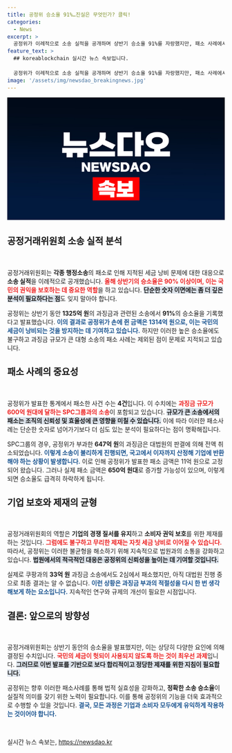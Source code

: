 ```yaml
---
title: 공정위 승소율 91%…진실은 무엇인가? 클릭!
categories:
  - News
excerpt: >
  공정위가 이례적으로 소송 실적을 공개하며 상반기 승소율 91%를 자랑했지만, 패소 사례에서 대형 과징금 소송이 빠져 논란! 실제 승소율은 60%대로 급락할 수 있는 상황, 과연 어떤 진실이 숨겨져 있을까?
feature_text: >
  ## koreablockchain 실시간 뉴스 속보입니다.

  공정위가 이례적으로 소송 실적을 공개하며 상반기 승소율 91%를 자랑했지만, 패소 사례에서 대형 과징금 소송이 빠져 논란! 실제 승소율은 60%대로 급락할 수 있는 상황, 과연 어떤 진실이 숨겨져 있을까?
image: '/assets/img/newsdao_breakingnews.jpg'
---
```


<p><img src="/assets/img/newsdao_breakingnews.jpg" alt="koreablockchain 속보" /></p>

<h2 data-ke-size="size26">공정거래위원회 소송 실적 분석</h2>

<p data-ke-size="size16">&nbsp;</p>

<p>공정거래위원회는 <strong>각종 행정소송</strong>의 패소로 인해 지적된 세금 낭비 문제에 대한 대응으로 <strong>소송 실적</strong>을 이례적으로 공개했습니다. <b><span style="color: #ee2323;">올해 상반기의 승소율은 90% 이상이며, 이는 국민의 권익을 보호하는 데 중요한 역할</span></b>을 하고 있습니다. <b><span style="background-color: #21538527;">단순한 숫자 이면에는 좀 더 깊은 분석이 필요하다는 점</span></b>도 잊지 말아야 합니다.</p>

<p>공정위는 상반기 동안 <strong>1325억 원</strong>의 과징금과 관련된 소송에서 <strong>91%</strong>의 승소율을 기록했다고 발표했습니다. <b><span style="color: #1a5490;">이의 결과로 공정위가 손에 쥔 금액은 1314억 원으로, 이는 국민의 세금이 낭비되는 것을 방지하는 데 기여하고 있습니다.</span></b> 하지만 이러한 높은 승소율에도 불구하고 과징금 규모가 큰 대형 소송의 패소 사례는 제외된 점이 문제로 지적되고 있습니다.</p>

<h2 data-ke-size="size26">패소 사례의 중요성</h2>

<p data-ke-size="size16">&nbsp;</p>

<p>공정위가 발표한 통계에서 패소한 사건 수는 <strong>4건</strong>입니다. 이 수치에는 <b><span style="color: #ee2323;">과징금 규모가 600억 원대에 달하는 SPC그룹과의 소송</span></b>이 포함되고 있습니다. <b><span style="background-color: #21538527;">규모가 큰 소송에서의 패소는 조직의 신뢰성 및 효율성에 큰 영향을 미칠 수 있습니다.</span></b> 이에 따라 이러한 패소사례는 단순한 숫자로 넘어가기보다 더 심도 있는 분석이 필요하다는 점이 명확해집니다.</p>

<p>SPC그룹의 경우, 공정위가 부과한 <strong>647억 원</strong>의 과징금은 대법원의 판결에 의해 전액 취소되었습니다. <b><span style="color: #1a5490;">이렇게 소송이 불리하게 진행되면, 국고에서 이자까지 산정해 기업에 반환해야 하는 상황이 발생합니다.</span></b> 이로 인해 공정위가 발표한 패소 금액은 11억 원으로 고정되어 왔습니다. 그러나 실제 패소 금액은 <strong>650억 원대</strong>로 증가할 가능성이 있으며, 이렇게 되면 승소율도 급격히 하락하게 됩니다.</p>

<h2 data-ke-size="size26">기업 보호와 제재의 균형</h2>

<p data-ke-size="size16">&nbsp;</p>

<p>공정거래위원회의 역할은 <strong>기업의 경쟁 질서를 유지</strong>하고 <strong>소비자 권익 보호</strong>를 위한 제재를 하는 것입니다. <b><span style="color: #ee2323;">그럼에도 불구하고 무리한 제재는 자칫 세금 낭비로 이어질 수 있습니다.</span></b> 따라서, 공정위는 이러한 불균형을 해소하기 위해 지속적으로 법원과의 소통을 강화하고 있습니다. <b><span style="background-color: #21538527;">법원에서의 적극적인 대응은 공정위의 신뢰성을 높이는 데 기여할 것입니다.</span></b></p>

<p>실제로 쿠팡과의 <strong>33억 원</strong> 과징금 소송에서도 2심에서 패소했지만, 아직 대법원 진행 중으로 최종 결과는 알 수 없습니다. <b><span style="color: #1a5490;">이런 상황은 과징금 부과의 적절성을 다시 한 번 생각해보게 하는 요소입니다.</span></b> 지속적인 연구와 규제의 개선이 필요한 시점입니다.</p>

<h2 data-ke-size="size26">결론: 앞으로의 방향성</h2>

<p data-ke-size="size16">&nbsp;</p>

<p>공정거래위원회는 상반기 동안의 승소율을 발표했지만, 이는 상당히 다양한 요인에 의해 결정된 수치입니다. <b><span style="color: #ee2323;">국민의 세금이 헛되이 사용되지 않도록 하는 것이 최우선 과제</span></b>입니다. <b><span style="background-color: #21538527;">그러므로 이번 발표를 기반으로 보다 합리적이고 정당한 제재를 위한 지침이 필요합니다.</span></b> </p>

<p>공정위는 향후 이러한 패소사례를 통해 법적 실효성을 강화하고, <strong>정확한 소송 승소율</strong>이 실질적 의미를 갖기 위한 노력이 필요합니다. 이를 통해 공정위의 기능을 더욱 효과적으로 수행할 수 있을 것입니다. <b><span style="color: #1a5490;">결국, 모든 과정은 기업과 소비자 모두에게 유익하게 작용하는 것이어야 합니다.</span></b></p>

<p data-ke-size="size16">&nbsp;</p>
실시간 뉴스 속보는, <a href="https://newsdao.kr" rel="dofollow">https://newsdao.kr</a>


